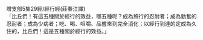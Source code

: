 增支部5集29經/經行經(莊春江譯)  
「比丘們！有這五種關於經行的效益，哪五種呢？成為旅行的忍耐者；成為勤奮的忍耐者；成為少病者；吃、喝、咀嚼、品嘗來到完全消化；以經行到達的定成為久住的，比丘們！這是五種關於經行的效益。」  
  
  
